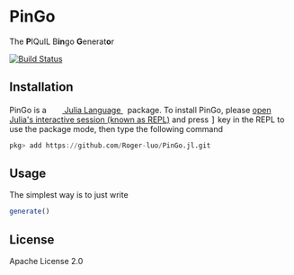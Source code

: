 # PinGo

The **P**IQuIL B**in**go **G**enerat**o**r

[![Build Status](https://travis-ci.com/Roger-luo/PinGo.jl.svg?branch=master)](https://travis-ci.com/Roger-luo/PinGo.jl)

## Installation

<p>
PinGo is a &nbsp;
    <a href="https://julialang.org">
        <img src="https://julialang.org/favicon.ico" width="16em">
        Julia Language
    </a>
    &nbsp; package. To install PinGo,
    please <a href="https://docs.julialang.org/en/v1/manual/getting-started/">open
    Julia's interactive session (known as REPL)</a> and press <kbd>]</kbd> key in the REPL to use the package mode, then type the following command
</p>

```jl
pkg> add https://github.com/Roger-luo/PinGo.jl.git
```

## Usage

The simplest way is to just write

```julia
generate()
```

## License

Apache License 2.0
